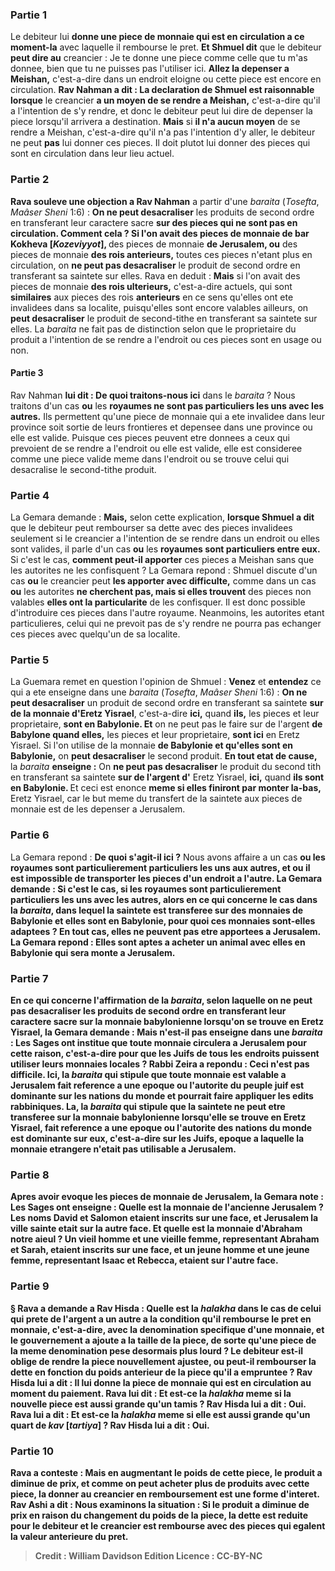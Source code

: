 
### Partie 1
Le debiteur lui <b>donne une piece de monnaie qui est en circulation a ce moment-la</b> avec laquelle il rembourse le pret. <b>Et Shmuel dit</b> que le debiteur <b>peut dire au</b> creancier : Je te donne une piece comme celle que tu m'as donnee, bien que tu ne puisses pas l'utiliser ici. <b>Allez la depenser a Meishan,</b> c'est-a-dire dans un endroit eloigne ou cette piece est encore en circulation. <b>Rav Nahman a dit : La declaration de Shmuel est raisonnable lorsque</b> le creancier <b>a un moyen de se rendre a Meishan,</b> c'est-a-dire qu'il a l'intention de s'y rendre, et donc le debiteur peut lui dire de depenser la piece lorsqu'il arrivera a destination. <b>Mais</b> si <b>il n'a aucun moyen</b> de se rendre a Meishan, c'est-a-dire qu'il n'a pas l'intention d'y aller, le debiteur ne peut <b>pas</b> lui donner ces pieces. Il doit plutot lui donner des pieces qui sont en circulation dans leur lieu actuel.

### Partie 2
<b>Rava souleve une objection a Rav Nahman</b> a partir d'une <i>baraita</i> (<i>Tosefta</i>, <i>Maâser Sheni</i> 1:6) : <b>On ne peut desacraliser</b> les produits de second ordre en transferant leur caractere sacre <b>sur des pieces qui ne sont pas en circulation. Comment cela ? Si l'on avait des pieces de monnaie de bar Kokheva [<i>Kozeviyyot</i>], </b> des pieces de monnaie <b>de Jerusalem, ou</b> des pieces de monnaie <b>des rois anterieurs,</b> toutes ces pieces n'etant plus en circulation, on <b>ne peut pas desacraliser</b> le produit de second ordre en transferant sa saintete sur elles. Rava en deduit : <b>Mais</b> si l'on avait des pieces de monnaie <b>des rois ulterieurs,</b> c'est-a-dire actuels, qui sont <b>similaires</b> aux pieces des rois <b>anterieurs</b> en ce sens qu'elles ont ete invalidees dans sa localite, puisqu'elles sont encore valables ailleurs, on <b>peut desacraliser</b> le produit de second-tithe en transferant sa saintete sur elles. La <i>baraita</i> ne fait pas de distinction selon que le proprietaire du produit a l'intention de se rendre a l'endroit ou ces pieces sont en usage ou non.

#### Partie 3
Rav Nahman <b>lui dit : De quoi traitons-nous ici</b> dans le <i>baraita</i> ? Nous traitons d'un cas <b>ou</b> les <b>royaumes ne sont pas particuliers les uns avec les autres.</b> Ils permettent qu'une piece de monnaie qui a ete invalidee dans leur province soit sortie de leurs frontieres et depensee dans une province ou elle est valide. Puisque ces pieces peuvent etre donnees a ceux qui prevoient de se rendre a l'endroit ou elle est valide, elle est consideree comme une piece valide meme dans l'endroit ou se trouve celui qui desacralise le second-tithe produit.

### Partie 4
La Gemara demande : <b>Mais,</b> selon cette explication, <b>lorsque Shmuel a dit</b> que le debiteur peut rembourser sa dette avec des pieces invalidees seulement si le creancier a l'intention de se rendre dans un endroit ou elles sont valides, il parle d'un cas <b>ou</b> les <b>royaumes sont particuliers entre eux.</b> Si c'est le cas, <b>comment peut-il apporter</b> ces pieces a Meishan sans que les autorites ne les confisquent ? La Gemara repond : Shmuel discute d'un cas <b>ou</b> le creancier peut <b>les apporter avec difficulte,</b> comme dans un cas <b>ou</b> les autorites <b>ne cherchent pas, mais si elles trouvent</b> des pieces non valables <b>elles ont la particularite</b> de les confisquer. Il est donc possible d'introduire ces pieces dans l'autre royaume. Neanmoins, les autorites etant particulieres, celui qui ne prevoit pas de s'y rendre ne pourra pas echanger ces pieces avec quelqu'un de sa localite.

### Partie 5
La Guemara remet en question l'opinion de Shmuel : <b>Venez</b> et <b>entendez</b> ce qui a ete enseigne dans une <i>baraita</i> (<i>Tosefta</i>, <i>Maâser Sheni</i> 1:6) : <b>On ne peut desacraliser</b> un produit de second ordre en transferant sa saintete <b>sur de la monnaie d'Eretz Yisrael</b>, c'est-a-dire <b>ici,</b> quand <b>ils,</b> les pieces et leur proprietaire, <b>sont en Babylonie. Et</b> on ne peut pas le faire sur de l'argent <b>de Babylone quand elles,</b> les pieces et leur proprietaire, <b>sont ici</b> en Eretz Yisrael. Si l'on utilise de la monnaie <b>de Babylonie et qu'elles sont en Babylonie,</b> on <b>peut desacraliser</b> le second produit. <b>En tout etat de cause,</b> la <i>baraita</i> <b>enseigne :</b> On <b>ne peut pas desacraliser</b> le produit du second tith en transferant sa saintete <b>sur de l'argent d'</b> Eretz Yisrael, <b>ici,</b> quand <b>ils sont en Babylonie. </b> Et ceci est enonce <b>meme si elles finiront par monter la-bas,</b> Eretz Yisrael, car le but meme du transfert de la saintete aux pieces de monnaie est de les depenser a Jerusalem.

### Partie 6
La Gemara repond : <b>De quoi s'agit-il ici ?</b> Nous avons affaire a un cas <b>ou les <b>royaumes sont</b> particulierement <b>particuliers les uns aux autres,</b> et ou il est impossible de transporter les pieces d'un endroit a l'autre. La Gemara demande : <b>Si c'est le cas,</b> si les royaumes sont particulierement particuliers les uns avec les autres, alors en ce qui concerne le cas dans la <i>baraita</i>, dans lequel la saintete est transferee sur des monnaies <b>de Babylonie et elles sont en Babylonie, pour quoi ces</b> monnaies sont-elles <b>adaptees ?</b> En tout cas, elles ne peuvent pas etre apportees a Jerusalem. La Gemara repond : <b>Elles sont aptes a acheter un animal avec elles</b> en Babylonie <b>qui sera monte a Jerusalem.</b>

### Partie 7
En ce qui concerne l'affirmation de la <i>baraita</i>, selon laquelle on ne peut pas desacraliser les produits de second ordre en transferant leur caractere sacre sur la monnaie babylonienne lorsqu'on se trouve en Eretz Yisrael, la Gemara demande : <b>Mais n'est-il pas enseigne</b> dans une <i>baraita</i> : Les Sages ont <b>institue que</b> toute <b>monnaie circulera a Jerusalem pour cette raison,</b> c'est-a-dire pour que les Juifs de tous les endroits puissent utiliser leurs monnaies locales ? <b>Rabbi Zeira a repondu :</b> Ceci n'est <b>pas difficile. Ici,</b> la <i>baraita</i> qui stipule que toute monnaie est valable a Jerusalem fait reference a <b>une epoque ou l'autorite du peuple juif est dominante sur les nations du monde</b> et pourrait faire appliquer les edits rabbiniques. <b>La,</b> la <i>baraita</i> qui stipule que la saintete ne peut etre transferee sur la monnaie babylonienne lorsqu'elle se trouve en Eretz Yisrael, fait reference a <b>une epoque ou l'autorite des nations du monde est dominante sur eux,</b> c'est-a-dire sur les Juifs, epoque a laquelle la monnaie etrangere n'etait pas utilisable a Jerusalem.

### Partie 8
Apres avoir evoque les pieces de monnaie de Jerusalem, la Gemara note : <b>Les Sages ont enseigne : Quelle est</b> la <b>monnaie de</b> l'ancienne <b>Jerusalem ?</b> Les noms <b>David et Salomon</b> etaient inscrits <b>sur une face, et Jerusalem la ville sainte</b> etait <b>sur</b> la <b>autre face. Et quelle est</b> la <b>monnaie d'Abraham notre aieul ? Un vieil homme et une vieille femme,</b> representant Abraham et Sarah, etaient inscrits <b>sur une face, et un jeune homme et une jeune femme,</b> representant Isaac et Rebecca, etaient <b>sur</b> l'<b>autre face.</b>

### Partie 9
§ <b>Rava a demande a Rav Hisda : Quelle est</b> la <i>halakha</i> dans le cas de <b>celui qui prete</b> de l'argent a <b>un autre a</b> la condition qu'il rembourse le pret en <b>monnaie,</b> c'est-a-dire, avec la denomination specifique d'une monnaie, <b>et</b> le gouvernement <b>a ajoute a</b> la taille de la piece, de sorte qu'une piece de la meme denomination pese desormais plus lourd ? Le debiteur est-il oblige de rendre la piece nouvellement ajustee, ou peut-il rembourser la dette en fonction du poids anterieur de la piece qu'il a empruntee ? Rav Hisda <b>lui a dit : Il lui donne</b> la <b>piece de monnaie qui est en circulation au moment</b> du paiement. Rava lui <b>dit : Et</b> est-ce la <i>halakha</i> <b>meme</b> si la nouvelle piece est aussi grande <b>qu'un tamis ?</b> Rav Hisda <b>lui a dit : Oui.</b> Rava <b>lui a dit : </b> Et est-ce la <i>halakha</i> <b>meme</b> si elle est aussi grande <b>qu'un quart de <i>kav</i> [<i>tartiya</i>] ?</b> Rav Hisda <b>lui a dit : Oui.</b>

### Partie 10
Rava a conteste : <b>Mais</b> en augmentant le poids de cette piece, le <b>produit a diminue de prix,</b> et comme on peut acheter plus de produits avec cette piece, la donner au creancier en remboursement est une forme d'interet. <b>Rav Ashi a dit : Nous examinons</b> la situation : <b>Si</b> le produit <b>a diminue de prix en raison</b> du changement du poids de <b>la piece,</b> la dette <b>est reduite pour</b> le debiteur et le creancier est rembourse avec des pieces qui egalent la valeur anterieure du pret.

>Credit : William Davidson Edition
>Licence : CC-BY-NC